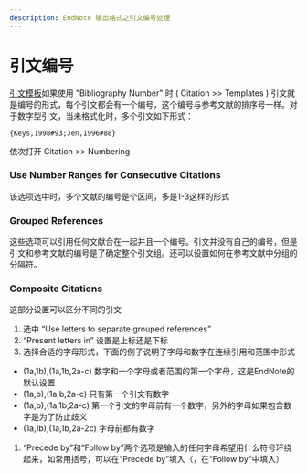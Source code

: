 ```yaml
---
description: EndNote 输出格式之引文编号处理
---
```


# 引文编号

[引文模板](../modifying-style-templates/citations-template.md)如果使用 "Bibliography Number" 时 \( Citation &gt;&gt; Templates \) 引文就是编号的形式，每个引文都会有一个编号，这个编号与参考文献的排序号一样。对于数字型引文，当未格式化时，多个引文如下形式：

`{Keys,1998#93;Jen,1996#88}`

依次打开 Citation &gt;&gt; Numbering

### Use Number Ranges for Consecutive Citations

该选项选中时，多个文献的编号是个区间，多是1-3这样的形式

### Grouped References

这些选项可以引用任何文献合在一起并且一个编号。引文并没有自己的编号，但是引文和参考文献的编号是了确定整个引文组。还可以设置如何在参考文献中分组的分隔符。

### Composite Citations

这部分设置可以区分不同的引文

1. 选中 “Use letters to separate grouped references”
2. “Present letters in” 设置是上标还是下标
3. 选择合适的字母形式，下面的例子说明了字母和数字在连续引用和范围中形式

* \(1a,1b\),\(1a,1b,2a-c\) 数字和一个字母或者范围的第一个字母，这是EndNote的默认设置
* \(1a,b\),\(1a,b,2a-c\) 只有第一个引文有数字
* \(1a,b\),\(1a,1b,2a-c\) 第一个引文的字母前有一个数字，另外的字母如果包含数字是为了防止歧义
* \(1a,1b\),\(1a,1b,2a-2c\) 字母前都有数字

1. “Precede by”和“Follow by”两个选项是输入的任何字母希望用什么符号环绕起来，如常用括号，可以在“Precede by”填入（，在“Follow by”中填入）

